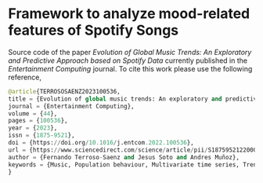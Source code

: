 # Framework to analyze mood-related features of Spotify Songs
Source code of the paper *Evolution of Global Music Trends: An Exploratory and Predictive Approach based on Spotify Data* currently published in the *Entertainment Computing* journal. To cite this work please use the following reference,
```python
@article{TERROSOSAENZ2023100536,
title = {Evolution of global music trends: An exploratory and predictive approach based on Spotify data},
journal = {Entertainment Computing},
volume = {44},
pages = {100536},
year = {2023},
issn = {1875-9521},
doi = {https://doi.org/10.1016/j.entcom.2022.100536},
url = {https://www.sciencedirect.com/science/article/pii/S1875952122000593},
author = {Fernando Terroso-Saenz and Jesus Soto and Andres Muñoz},
keywords = {Music, Population behaviour, Multivariate time series, Trend prediction, Mood analysis}
}
```

